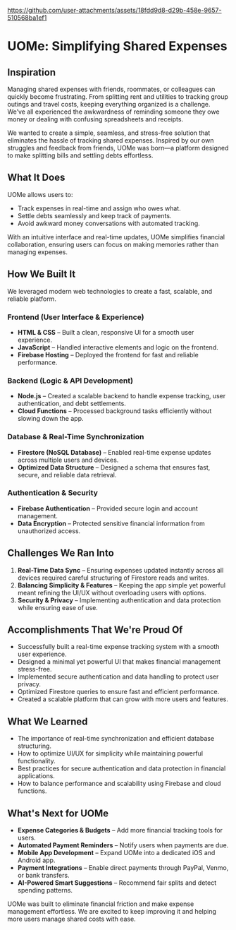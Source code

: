 

https://github.com/user-attachments/assets/18fdd9d8-d29b-458e-9657-510568ba1ef1


# UOMe: Simplifying Shared Expenses  

## Inspiration  
Managing shared expenses with friends, roommates, or colleagues can quickly become frustrating. From splitting rent and utilities to tracking group outings and travel costs, keeping everything organized is a challenge. We’ve all experienced the awkwardness of reminding someone they owe money or dealing with confusing spreadsheets and receipts.  

We wanted to create a simple, seamless, and stress-free solution that eliminates the hassle of tracking shared expenses. Inspired by our own struggles and feedback from friends, UOMe was born—a platform designed to make splitting bills and settling debts effortless.  

## What It Does  
UOMe allows users to:  
- Track expenses in real-time and assign who owes what.  
- Settle debts seamlessly and keep track of payments.  
- Avoid awkward money conversations with automated tracking.  

With an intuitive interface and real-time updates, UOMe simplifies financial collaboration, ensuring users can focus on making memories rather than managing expenses.  

## How We Built It  
We leveraged modern web technologies to create a fast, scalable, and reliable platform.  

### Frontend (User Interface & Experience)  
- **HTML & CSS** – Built a clean, responsive UI for a smooth user experience.  
- **JavaScript** – Handled interactive elements and logic on the frontend.  
- **Firebase Hosting** – Deployed the frontend for fast and reliable performance.  

### Backend (Logic & API Development)  
- **Node.js** – Created a scalable backend to handle expense tracking, user authentication, and debt settlements.  
- **Cloud Functions** – Processed background tasks efficiently without slowing down the app.  

### Database & Real-Time Synchronization  
- **Firestore (NoSQL Database)** – Enabled real-time expense updates across multiple users and devices.  
- **Optimized Data Structure** – Designed a schema that ensures fast, secure, and reliable data retrieval.  

### Authentication & Security  
- **Firebase Authentication** – Provided secure login and account management.  
- **Data Encryption** – Protected sensitive financial information from unauthorized access.  

## Challenges We Ran Into  
1. **Real-Time Data Sync** – Ensuring expenses updated instantly across all devices required careful structuring of Firestore reads and writes.  
2. **Balancing Simplicity & Features** – Keeping the app simple yet powerful meant refining the UI/UX without overloading users with options.  
3. **Security & Privacy** – Implementing authentication and data protection while ensuring ease of use.  

## Accomplishments That We're Proud Of  
- Successfully built a real-time expense tracking system with a smooth user experience.  
- Designed a minimal yet powerful UI that makes financial management stress-free.  
- Implemented secure authentication and data handling to protect user privacy.  
- Optimized Firestore queries to ensure fast and efficient performance.  
- Created a scalable platform that can grow with more users and features.  

## What We Learned  
- The importance of real-time synchronization and efficient database structuring.  
- How to optimize UI/UX for simplicity while maintaining powerful functionality.  
- Best practices for secure authentication and data protection in financial applications.  
- How to balance performance and scalability using Firebase and cloud functions.  

## What's Next for UOMe  
- **Expense Categories & Budgets** – Add more financial tracking tools for users.  
- **Automated Payment Reminders** – Notify users when payments are due.  
- **Mobile App Development** – Expand UOMe into a dedicated iOS and Android app.  
- **Payment Integrations** – Enable direct payments through PayPal, Venmo, or bank transfers.  
- **AI-Powered Smart Suggestions** – Recommend fair splits and detect spending patterns.  

UOMe was built to eliminate financial friction and make expense management effortless. We are excited to keep improving it and helping more users manage shared costs with ease.  
